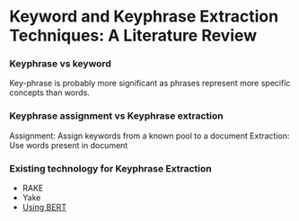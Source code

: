 # Keyword and Keyphrase Extraction Techniques: A Literature Review

### Keyphrase vs keyword

Key-phrase is probably more significant as phrases represent more specific concepts than words.

### Keyphrase assignment vs Keyphrase extraction

Assignment: Assign keywords from a known pool to a document
Extraction: Use words present in document

### Existing technology for Keyphrase Extraction

* RAKE
* Yake
* [Using BERT](https://towardsdatascience.com/keyword-extraction-with-bert-724efca412ea)
